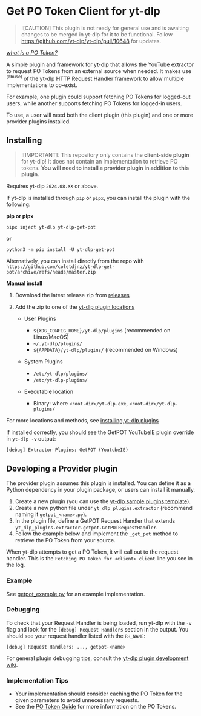 # Get PO Token Client for yt-dlp

> ![CAUTION]
> This plugin is not ready for general use and is awaiting changes to be merged in yt-dlp for it to be functional.
> Follow https://github.com/yt-dlp/yt-dlp/pull/10648 for updates.

_[what is a PO Token?](https://github.com/yt-dlp/yt-dlp/wiki#po-token-guide)_

A simple plugin and framework for yt-dlp that allows the YouTube extractor to request PO Tokens from an external source when needed. 
It makes use <sup>(abuse)</sup> of the yt-dlp HTTP Request Handler framework to allow multiple implementations to co-exist.

For example, one plugin could support fetching PO Tokens for logged-out users, while another supports fetching PO Tokens for logged-in users.

To use, a user will need both the client plugin (this plugin) and one or more provider plugins installed.

## Installing

> ![IMPORTANT]:
> This repository only contains the **client-side plugin** for yt-dlp!
> It does not contain an implementation to retrieve PO tokens. **You will need to install a provider plugin in addition to this plugin.**

Requires yt-dlp `2024.08.XX` or above.

If yt-dlp is installed through `pip` or `pipx`, you can install the plugin with the following:

**pip or pipx**

```
pipx inject yt-dlp yt-dlp-get-pot
```
or

```
python3 -m pip install -U yt-dlp-get-pot
```


Alternatively, you can install directly from the repo with `https://github.com/coletdjnz/yt-dlp-get-pot/archive/refs/heads/master.zip`

**Manual install**

1. Download the latest release zip from [releases](https://github.com/coletdjnz/yt-dlp-get-pot/releases) 

2. Add the zip to one of the [yt-dlp plugin locations](https://github.com/yt-dlp/yt-dlp#installing-plugins)

    - User Plugins
        - `${XDG_CONFIG_HOME}/yt-dlp/plugins` (recommended on Linux/MacOS)
        - `~/.yt-dlp/plugins/`
        - `${APPDATA}/yt-dlp/plugins/` (recommended on Windows)
    
    - System Plugins
       -  `/etc/yt-dlp/plugins/`
       -  `/etc/yt-dlp-plugins/`
    
    - Executable location
        - Binary: where `<root-dir>/yt-dlp.exe`, `<root-dir>/yt-dlp-plugins/`

For more locations and methods, see [installing yt-dlp plugins](https://github.com/yt-dlp/yt-dlp#installing-plugins) 

If installed correctly, you should see the GetPOT YouTubeIE plugin override in `yt-dlp -v` output:

    [debug] Extractor Plugins: GetPOT (YoutubeIE)

## Developing a Provider plugin

The provider plugin assumes this plugin is installed. You can define it as a Python dependency in your plugin package, or users can install it manually.

1. Create a new plugin (you can use the [yt-dlp sample plugins template](https://github.com/yt-dlp/yt-dlp-sample-plugins)).
2. Create a new python file under `yt_dlp_plugins.extractor` (recommend naming it `getpot_<name>.py`).
3. In the plugin file, define a GetPOT Request Handler that extends `yt_dlp_plugins.extractor.getpot.GetPOTRequestHandler`.
4. Follow the example below and implement the `_get_pot` method to retrieve the PO Token from your source.

When yt-dlp attempts to get a PO Token, it will call out to the request handler. This is the `Fetching PO Token for <client> client` line you see in the log.

### Example

See [getpot_example.py](examples/getpot_example.py) for an example implementation.

### Debugging

To check that your Request Handler is being loaded, run yt-dlp with the `-v` flag and look for the `[debug] Request Handlers` section in the output.
 You should see your request handler listed with the `RH_NAME`:
 
    [debug] Request Handlers: ..., getpot-<name>

For general plugin debugging tips, consult the [yt-dlp plugin development wiki](https://github.com/yt-dlp/yt-dlp/wiki/Plugin-Development).

### Implementation Tips

- Your implementation should consider caching the PO Token for the given parameters to avoid unnecessary requests.
- See the [PO Token Guide](https://github.com/yt-dlp/yt-dlp/wiki#po-token-guide) for more information on the PO Tokens.
